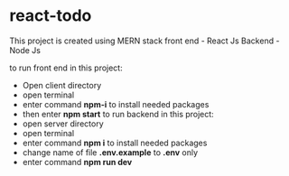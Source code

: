 ﻿# react-todo

This project is created using MERN stack 
front end - React Js
Backend - Node Js

to run front end in this project:
 - Open client directory
 - open terminal
 - enter command **npm-i** to install needed packages
 - then enter **npm start**
to run backend in this project:
 - open server directory
 - open terminal
 - enter command **npm i** to install needed packages
 - change name of file **.env.example** to **.env** only
 - enter command **npm run dev**
